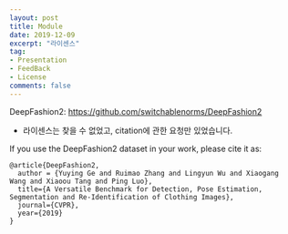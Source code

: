 ```yaml
---
layout: post
title: Module
date: 2019-12-09
excerpt: "라이센스"
tag:
- Presentation
- FeedBack
- License
comments: false
---
```


DeepFashion2: https://github.com/switchablenorms/DeepFashion2
+ 라이센스는 찾을 수 없었고, citation에 관한 요청만 있었습니다.

If you use the DeepFashion2 dataset in your work, please cite it as:
```
@article{DeepFashion2,
  author = {Yuying Ge and Ruimao Zhang and Lingyun Wu and Xiaogang Wang and Xiaoou Tang and Ping Luo},
  title={A Versatile Benchmark for Detection, Pose Estimation, Segmentation and Re-Identification of Clothing Images},
  journal={CVPR},
  year={2019}
}
```
